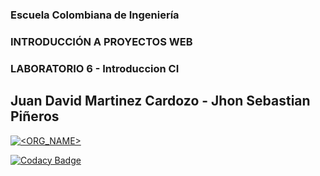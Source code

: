 ### Escuela Colombiana de Ingeniería

### INTRODUCCIÓN A PROYECTOS WEB

### LABORATORIO 6 - Introduccion CI

## Juan David Martinez Cardozo - Jhon Sebastian Piñeros 

[![<ORG_NAME>](https://circleci.com/gh/sebas679pb/CvdsLab6.svg?style=svg)](https://app.circleci.com/pipelines/github/sebas679pb/CvdsLab6?branch=master&filter=all)

[![Codacy Badge](https://app.codacy.com/project/badge/Grade/6f38d8343f5e4f42a9f8fc8bbe5d8316)](https://www.codacy.com/gh/sebas679pb/CvdsLab6/dashboard?utm_source=github.com&amp;utm_medium=referral&amp;utm_content=sebas679pb/CvdsLab6&amp;utm_campaign=Badge_Grade)